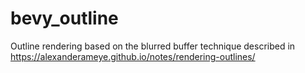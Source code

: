 # bevy_outline

Outline rendering based on the blurred buffer technique described in <https://alexanderameye.github.io/notes/rendering-outlines/>
